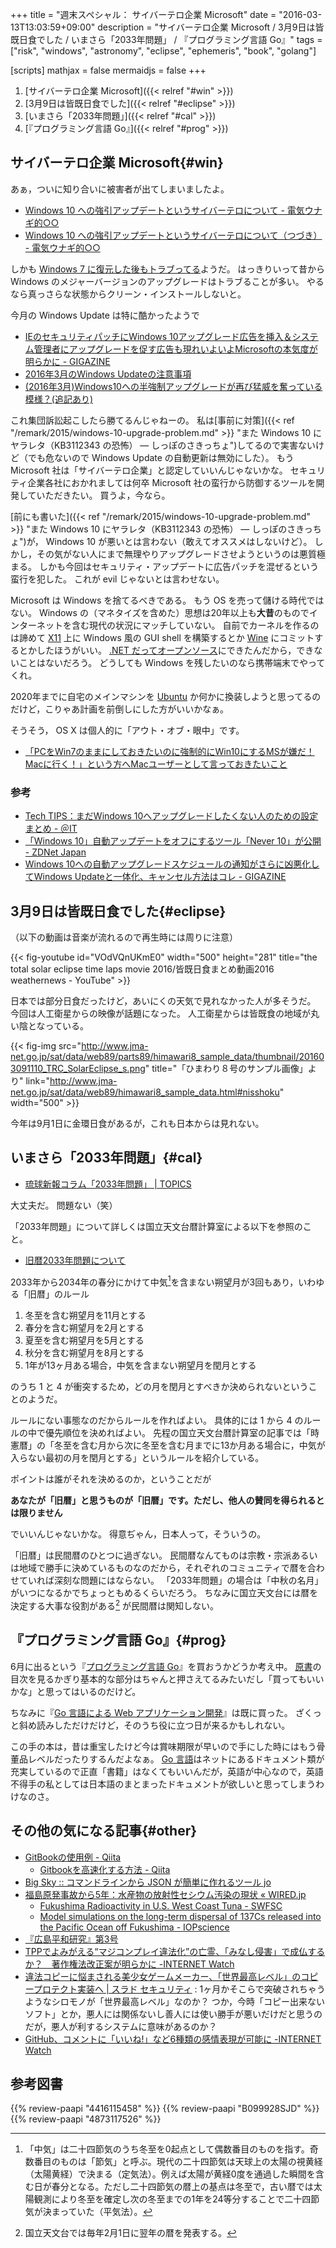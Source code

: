 +++
title = "週末スペシャル： サイバーテロ企業 Microsoft"
date = "2016-03-13T13:03:59+09:00"
description = "サイバーテロ企業 Microsoft / 3月9日は皆既日食でした / いまさら「2033年問題」 / 『プログラミング言語 Go』"
tags = ["risk", "windows", "astronomy", "eclipse", "ephemeris", "book", "golang"]

[scripts]
  mathjax = false
  mermaidjs = false
+++

1. [サイバーテロ企業 Microsoft]({{< relref "#win" >}})
1. [3月9日は皆既日食でした]({{< relref "#eclipse" >}})
1. [いまさら「2033年問題」]({{< relref "#cal" >}})
1. [『プログラミング言語 Go』]({{< relref "#prog" >}})

## サイバーテロ企業 Microsoft{#win}

あぁ，ついに知り合いに被害者が出てしまいましたよ。

- [Windows 10 への強引アップデートというサイバーテロについて - 電気ウナギ的○○](http://blog.netandfield.com/shar/2016/03/windows-10.html)
- [Windows 10 への強引アップデートというサイバーテロについて（つづき） - 電気ウナギ的○○](http://blog.netandfield.com/shar/2016/03/windows-10-1.html)

しかも [Windows 7 に復元した後もトラブってる](https://www.instagram.com/p/BC22bDzI4vI/)ようだ。
はっきりいって昔から Windows のメジャーバージョンのアップグレードはトラブることが多い。
やるなら真っさらな状態からクリーン・インストールしないと。

今月の Windows Update は特に酷かったようで

- [IEのセキュリティパッチにWindows 10アップグレード広告を挿入＆システム管理者にアップグレードを促す広告も現れいよいよMicrosoftの本気度が明らかに - GIGAZINE](http://gigazine.net/news/20160311-windows10-nag-in-ie-patch/)
- [2016年3月のWindows Updateの注意事項](http://freesoft.tvbok.com/cat97/2016/2016_03_windows_update.html)
- [(2016年3月)Windows10への半強制アップグレードが再び猛威を奮っている模様？(追記あり)](http://freesoft.tvbok.com/cat97/2016/gwx_app_2016_03.html)

これ集団訴訟起こしたら勝てるんじゃねーの。
私は[事前に対策]({{< ref "/remark/2015/windows-10-upgrade-problem.md" >}} "また Windows 10 にヤラレタ（KB3112343 の恐怖） — しっぽのさきっちょ")してるので実害ないけど（でも危ないので Windows Update の自動更新は無効にした）。
もう Microsoft 社は「サイバーテロ企業」と認定していいんじゃないかな。
セキュリティ企業各社におかれましては何卒 Microsoft 社の蛮行から防御するツールを開発していただきたい。
買うよ，今なら。

[前にも書いた]({{< ref "/remark/2015/windows-10-upgrade-problem.md" >}} "また Windows 10 にヤラレタ（KB3112343 の恐怖） — しっぽのさきっちょ")が， Windows 10 が悪いとは言わない（敢えてオススメはしないけど）。
しかし，その気がない人にまで無理やりアップグレードさせようというのは悪質極まる。
しかも今回はセキュリティ・アップデートに広告パッチを混ぜるという蛮行を犯した。
これが evil じゃないとは言わせない。

Microsoft は Windows を捨てるべきである。
もう OS を売って儲ける時代ではない。
Windows の（マネタイズを含めた）思想は20年以上も**大昔**のものでインターネットを含む現代の状況にマッチしていない。
自前でカーネルを作るのは諦めて [X11] 上に Windows 風の GUI shell を構築するとか [Wine] にコミットするとかしたほうがいい。
[.NET だってオープンソース](https://msdn.microsoft.com/ja-jp/library/dn878908%28v=vs.110%29.aspx ".NET Core とオープン ソース")にできたんだから，できないことはないだろう。
どうしても Windows を残したいのなら携帯端末でやってくれ。

2020年までに自宅のメインマシンを [Ubuntu] か何かに換装しようと思ってるのだけど，こりゃあ計画を前倒しにした方がいいかなぁ。

そうそう， OS X は個人的に「アウト・オブ・眼中」です。

- [「PCをWin7のままにしておきたいのに強制的にWin10にするMSが嫌だ！Macに行く！」という方へMacユーザーとして言っておきたいこと](http://stocker.jp/500W/2016/03/12/switch2mac/)

### 参考

- [Tech TIPS：まだWindows 10へアップグレードしたくない人のための設定まとめ - ＠IT](http://www.atmarkit.co.jp/ait/articles/1603/18/news047.html)
- [「Windows 10」自動アップデートをオフにするツール「Never 10」が公開 - ZDNet Japan](http://japan.zdnet.com/article/35080272/)
- [Windows 10への自動アップグレードスケジュールの通知がさらに凶悪化してWindows Updateと一体化、キャンセル方法はコレ - GIGAZINE](http://gigazine.net/news/20160517-windows-10-auto-upgrade/)

## 3月9日は皆既日食でした{#eclipse}

（以下の動画は音楽が流れるので再生時には周りに注意）

{{< fig-youtube id="VOdVQnUKmE0" width="500" height="281" title="the total solar eclipse time laps movie 2016/皆既日食まとめ動画2016 weathernews - YouTube" >}}

日本では部分日食だったけど，あいにくの天気で見れなかった人が多そうだ。
今回は人工衛星からの映像が話題になった。
人工衛星からは皆既食の地域が丸い陰となっている。

{{< fig-img src="http://www.jma-net.go.jp/sat/data/web89/parts89/himawari8_sample_data/thumbnail/201603091110_TRC_SolarEclipse_s.png" title="「ひまわり８号のサンプル画像」より" link="http://www.jma-net.go.jp/sat/data/web89/himawari8_sample_data.html#nisshoku" width="500" >}}

今年は9月1日に金環日食があるが，これも日本からは見れない。

## いまさら「2033年問題」{#cal}

- [琉球新報コラム「2033年問題」 | TOPICS](http://hoshisora.jp/topics/?p=2029)

大丈夫だ。
問題ない（笑）

「2033年問題」について詳しくは国立天文台暦計算室による以下を参照のこと。

- [旧暦2033年問題について](http://eco.mtk.nao.ac.jp/koyomi/topics/html/topics2014.html)

2033年から2034年の春分にかけて中気[^c]を含まない朔望月が3回もあり，いわゆる「旧暦」のルール

[^c]: 「中気」は二十四節気のうち冬至を0起点として偶数番目のものを指す。奇数番目のものは「節気」と呼ぶ。現代の二十四節気は天球上の太陽の視黄経（太陽黄経）で決まる（定気法）。例えば太陽が黄経0度を通過した瞬間を含む日が春分となる。ただし二十四節気の暦上の基点は冬至で，古い暦では太陽観測により冬至を確定し次の冬至までの1年を24等分することで二十四節気が決まっていた（平気法）。

1. 冬至を含む朔望月を11月とする
2. 春分を含む朔望月を2月とする
3. 夏至を含む朔望月を5月とする
4. 秋分を含む朔望月を8月とする
5. 1年が13ヶ月ある場合，中気を含まない朔望月を閏月とする

のうち 1 と 4 が衝突するため，どの月を閏月とすべきか決められないということのようだ。

ルールにない事態なのだからルールを作ればよい。
具体的には 1 から 4 のルールの中で優先順位を決めればよい。
先程の国立天文台暦計算室の記事では「時憲暦」の「冬至を含む月から次に冬至を含む月までに13か月ある場合に，中気が入らない最初の月を閏月とする」というルールを紹介している。

ポイントは誰がそれを決めるのか，ということだが

**あなたが「旧暦」と思うものが「旧暦」です。ただし、他人の賛同を得られるとは限りません**

でいいんじゃないかな。
得意ぢゃん，日本人って，そういうの。

「旧暦」は民間暦のひとつに過ぎない。
民間暦なんてものは宗教・宗派あるいは地域で勝手に決めているものなのだから，それぞれのコミュニティで暦を合わせていれば深刻な問題にはならない。
「2033年問題」の場合は「中秋の名月」がいつになるかでちょっともめるくらいだろう。
ちなみに国立天文台には暦を決定する大事な役割がある[^naoj] が民間暦は関知しない。

[^naoj]: 国立天文台では毎年2月1日に翌年の暦を発表する。

## 『プログラミング言語 Go』{#prog}

6月に出るという『[プログラミング言語 Go](https://www.amazon.co.jp/exec/obidos/ASIN/4621300253/baldandersinf-22/)』を買おうかどうか考え中。
[原書](https://www.amazon.co.jp/exec/obidos/ASIN/0134190440/baldandersinf-22/)の目次を見るかぎり基本的な部分はちゃんと押さえてるみたいだし「買ってもいいかな」と思ってはいるのだけど。

ちなみに『[Go 言語による Web アプリケーション開発](https://www.amazon.co.jp/exec/obidos/ASIN/4873117526/baldandersinf-22/)』は既に買った。
ざくっと斜め読みしただけだけど，そのうち役に立つ日が来るかもしれない。

この手の本は，昔は重宝したけど今は賞味期限が早いので手にした時にはもう骨董品レベルだったりするんだよなぁ。
[Go 言語]はネットにあるドキュメント類が充実しているので正直「書籍」はなくてもいいんだが，英語が中心なので，英語不得手の私としては日本語のまとまったドキュメントが欲しいと思ってしまうわけなのさ。

## その他の気になる記事{#other}

- [GitBookの使用例 - Qiita](http://qiita.com/syui/items/429962c76f6c3117f351)
    - [Gitbookを高速化する方法 - Qiita](http://qiita.com/nacika_ins/items/24b91f654cf2dc59dd81)
- [Big Sky :: コマンドラインから JSON が簡単に作れるツール jo](http://mattn.kaoriya.net/software/20160309091404.htm)
- [福島原発事故から5年：水産物の放射性セシウム汚染の現状 « WIRED.jp](http://wired.jp/2016/03/10/five-years-after-fukushimas-contamination/)
    - [Fukushima Radioactivity in U.S. West Coast Tuna - SWFSC](https://swfsc.noaa.gov/textblock.aspx?Division=FRD&id=20593)
    - [Model simulations on the long-term dispersal of 137Cs released into the Pacific Ocean off Fukushima - IOPscience](http://iopscience.iop.org/1748-9326/7/3/034004/)
- [『広島平和研究』第3号](http://www.hiroshima-cu.ac.jp/modules/peace_j/content0252.html)
- [TPPでよみがえる“マジコンプレイ違法化”の亡霊、「みなし侵害」で成仏するか？　著作権法改正案が明らかに -INTERNET Watch](http://internet.watch.impress.co.jp/docs/news/20160310_747743.html)
- [違法コピーに悩まされる美少女ゲームメーカー、「世界最高レベル」のコピープロテクト実装へ | スラド セキュリティ](http://security.srad.jp/story/16/03/10/1530233/) : 1ヶ月かそこらで突破されちゃうようなシロモノが「世界最高レベル」なのか？ つか，今時「コピー出来ないソフト」とか，悪人には関係ないし善人には使い勝手が悪いだけだと思うのだが，悪人が利するシステムに意味があるのか？
- [GitHub、コメントに「いいね!」など6種類の感情表現が可能に -INTERNET Watch](http://internet.watch.impress.co.jp/docs/news/20160311_747871.html)

[X11]: http://www.x.org/ "X.Org"
[Wine]: https://www.winehq.org/ "WineHQ - Run Windows applications on Linux, BSD, Solaris and Mac OS X"
[Ubuntu]: http://www.ubuntu.com/ "The leading OS for PC, tablet, phone and cloud | Ubuntu"
[Go 言語]: https://golang.org/ "The Go Programming Language"

## 参考図書

{{% review-paapi "4416115458" %}} <!-- 天文年鑑2016年版 -->
{{% review-paapi "B099928SJD" %}} <!-- プログラミング言語Go -->
{{% review-paapi "4873117526" %}} <!-- Go言語によるWebアプリケーション開発 -->

